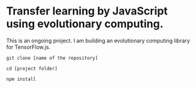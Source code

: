 # Transfer learning by JavaScript using evolutionary computing.

This is an ongoing project. I am building an evolutionary computing library for TensorFlow.js.

`git clone [name of the repository]`

`cd [project folder]`

`npm install`


